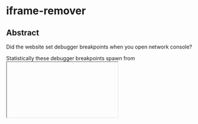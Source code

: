 # iframe-remover

## Abstract
Did the website set debugger breakpoints when you open network console?

Statistically these debugger breakpoints spawn from <iframe>.

This javascript snippet helps remove iframe. 

Simple yet powerful.😝

## Getting Started

Open browser console and paste the app.js content. 👇Press Enter.

## Compare

Some websites may use iframe to inject external content like ads, causing multiple threads spawned.

![Before Threads](/images/before-threads.png)

And CPU loading raises.

![Before](/images/before.png)

Run the app.js in console, you will see the situation mitigated.

![After Threads](/images/after-threads.png)

![After](/images/after.png)
